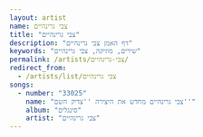 ```yaml
---
layout: artist
name: צבי גרינהיים
title: "צבי גרינהיים"
description: "דף האמן צבי גרינהיים"
keywords: "שירים, מוזיקה, צבי גרינהיים"
permalink: /artists/צבי-גרינהיים/
redirect_from:
  - /artists/list/צבי גרינהיים
songs:
  - number: "33025"
    name: "צבי גרינהיים מחדש את היצירה ''צדיק השם''"
    album: "סינגלים"
    artist: "צבי גרינהיים"
---
```


